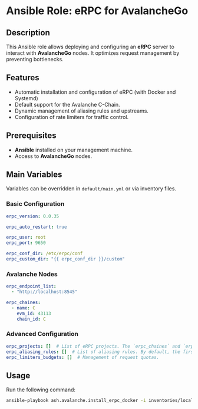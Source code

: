 # Ansible Role: eRPC for AvalancheGo

## Description

This Ansible role allows deploying and configuring an **eRPC** server to interact with **AvalancheGo** nodes. It optimizes request management by preventing bottlenecks.

## Features

- Automatic installation and configuration of eRPC (with Docker and Systemd)
- Default support for the Avalanche C-Chain.
- Dynamic management of aliasing rules and upstreams.
- Configuration of rate limiters for traffic control.

## Prerequisites

- **Ansible** installed on your management machine.
- Access to **AvalancheGo** nodes.

## Main Variables

Variables can be overridden in `default/main.yml` or via inventory files.

### **Basic Configuration**

```yaml
erpc_version: 0.0.35

erpc_auto_restart: true

erpc_user: root
erpc_port: 9650

erpc_conf_dir: /etc/erpc/conf
erpc_custom_dir: "{{ erpc_conf_dir }}/custom"
```

### **Avalanche Nodes**

```yaml
erpc_endpoint_list:
  - "http://localhost:8545"

erpc_chaines:
  - name: C
    evm_id: 43113
    chain_id: C
```

### **Advanced Configuration**

```yaml
erpc_projects: []  # List of eRPC projects. The `erpc_chaines` and `erpc_endpoint_list` variables will have no effect if this list is not empty.
erpc_aliasing_rules: []  # List of aliasing rules. By default, the first `erpc_chaines` is accessible without a route.
erpc_limiters_budgets: []  # Management of request quotas.
```

## Usage

Run the following command:

```sh
ansible-playbook ash.avalanche.install_erpc_docker -i inventories/local
```

